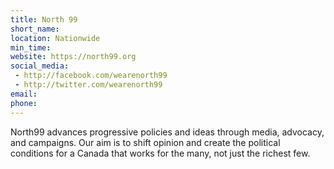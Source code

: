 ```yaml
---
title: North 99
short_name:
location: Nationwide
min_time:
website: https://north99.org
social_media:
 - http://facebook.com/wearenorth99
 - http://twitter.com/wearenorth99
email:
phone:
---
```


North99 advances progressive policies and ideas through media, advocacy, and campaigns. Our aim is to shift opinion and create the political conditions for a Canada that works for the many, not just the richest few.
